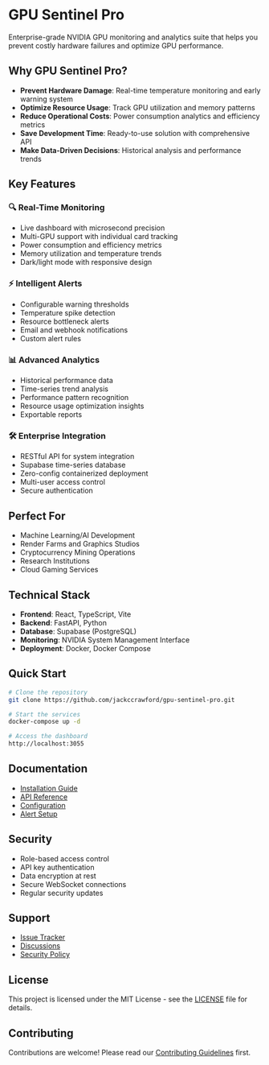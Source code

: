 # GPU Sentinel Pro

Enterprise-grade NVIDIA GPU monitoring and analytics suite that helps you prevent costly hardware failures and optimize GPU performance.

## Why GPU Sentinel Pro?

- **Prevent Hardware Damage**: Real-time temperature monitoring and early warning system
- **Optimize Resource Usage**: Track GPU utilization and memory patterns
- **Reduce Operational Costs**: Power consumption analytics and efficiency metrics
- **Save Development Time**: Ready-to-use solution with comprehensive API
- **Make Data-Driven Decisions**: Historical analysis and performance trends

## Key Features

### 🔍 Real-Time Monitoring
- Live dashboard with microsecond precision
- Multi-GPU support with individual card tracking
- Power consumption and efficiency metrics
- Memory utilization and temperature trends
- Dark/light mode with responsive design

### ⚡ Intelligent Alerts
- Configurable warning thresholds
- Temperature spike detection
- Resource bottleneck alerts
- Email and webhook notifications
- Custom alert rules

### 📊 Advanced Analytics
- Historical performance data
- Time-series trend analysis
- Performance pattern recognition
- Resource usage optimization insights
- Exportable reports

### 🛠 Enterprise Integration
- RESTful API for system integration
- Supabase time-series database
- Zero-config containerized deployment
- Multi-user access control
- Secure authentication

## Perfect For
- Machine Learning/AI Development
- Render Farms and Graphics Studios
- Cryptocurrency Mining Operations
- Research Institutions
- Cloud Gaming Services

## Technical Stack
- **Frontend**: React, TypeScript, Vite
- **Backend**: FastAPI, Python
- **Database**: Supabase (PostgreSQL)
- **Monitoring**: NVIDIA System Management Interface
- **Deployment**: Docker, Docker Compose

## Quick Start
```bash
# Clone the repository
git clone https://github.com/jackccrawford/gpu-sentinel-pro.git

# Start the services
docker-compose up -d

# Access the dashboard
http://localhost:3055
```

## Documentation
- [Installation Guide](docs/installation.md)
- [API Reference](docs/api.md)
- [Configuration](docs/configuration.md)
- [Alert Setup](docs/alerts.md)

## Security
- Role-based access control
- API key authentication
- Data encryption at rest
- Secure WebSocket connections
- Regular security updates

## Support
- [Issue Tracker](https://github.com/jackccrawford/gpu-sentinel-pro/issues)
- [Discussions](https://github.com/jackccrawford/gpu-sentinel-pro/discussions)
- [Security Policy](SECURITY.md)

## License
This project is licensed under the MIT License - see the [LICENSE](LICENSE) file for details.

## Contributing
Contributions are welcome! Please read our [Contributing Guidelines](CONTRIBUTING.md) first.
